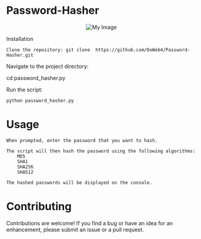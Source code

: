# Password-Hasher

<p align="center">
  <img src="https://img.icons8.com/clouds/256/fraud.png" alt="My Image">
</p>


Installation

    Clone the repository: git clone  https://github.com/OxWeb4/Password-Hasher.git
Navigate to the project directory: 

cd password_hasher.py

Run the script:

    python password_hasher.py

# Usage

    When prompted, enter the password that you want to hash.

    The script will then hash the password using the following algorithms:
        MD5
        SHA1
        SHA256
        SHA512

    The hashed passwords will be displayed on the console.

# Contributing

Contributions are welcome! If you find a bug or have an idea for an enhancement, please submit an issue or a pull request.
